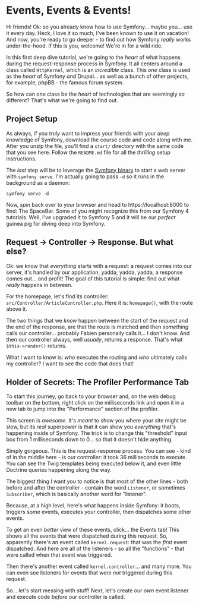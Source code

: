 # Events, Events & Events!

Hi friends! Ok: so you already know how to use Symfony... maybe you... use it
every day. Heck, I love it so much, I've been known to use it on vacation! And
now, you're ready to go deeper - to find out how Symfony *really* works
under-the-hood. If this is you, welcome! We're in for a wild ride.

In this first deep dive tutorial, we're going to the *heart* of what happens
during the request-response process in Symfony. It all centers around a
class called `HttpKernel`, which is an *incredible* class. This *one* class
is used as the *heart* of Symfony *and* Drupal... as well as a bunch of other
projects, for example, phpBB - the famous forum system.

So how can one class be the *heart* of technologies that are seemingly *so*
different? That's what we're going to find out.

## Project Setup

As always, if you *truly* want to impress your friends with your *deep*
knowledge of Symfony, download the course code and code along with me. After you
unzip the file, you'll find a `start/` directory with the same code that you see
here. Follow the `README.md` file for all the *thrilling* setup instructions.

The *last* step will be to leverage the [Symfony binary](https://symfony.com/download)
to start a web server with `symfony serve`. I'm actually going to pass `-d` so it
runs in the background as a daemon:

```terminal-silent
symfony serve -d
```

Now, *spin* back over to your browser and head to https://localhost:8000 to
find: The SpaceBar. Some of you might recognize this from our Symfony 4 tutorials.
Well, I've upgraded it to Symfony 5 and it will be our *perfect* guinea pig for
diving deep into Symfony.

## Request -> Controller -> Response. But what else?

Ok: we know that *everything* starts with a request: a request comes into our
server, it's handled by our application, yadda, yadda, yadda, a response comes
out... and profit! The goal of this tutorial is simple: find out what *really* happens
in between.

For the homepage, let's find its controller: `src/Controller/ArticleController.php`.
Here it is: `homepage()`, with the route above it.

The two things that we *know* happen between the start of the request and the end
of the response, are that the route is matched and then *something* calls our
controller... probably Fabien personally calls it... I don't know. And then
our controller always, well *usually*, returns a response. That's what
`$this->render()` returns.

What I want to know is: *who* executes the routing and *who* ultimately calls
my controller? I want to see the code that does that!

## Holder of Secrets: The Profiler Performance Tab

To start this journey, go back to your browser and, on the web debug toolbar on
the bottom, right click on the milliseconds link and open it in a new tab to
jump into the "Performance" section of the profiler.

This screen is *awesome*. It's *meant* to show you where your site might be slow,
but its *real* superpower is that it can show you *everything* that's happening
inside of Symfony. The trick is to change this "threshold" input box from 1
milliseconds down to 0... so that it doesn't hide anything.

Simply gorgeous. This is the request-response process. You can see - kind of in
the middle here - is our controller: it took 36 milliseconds to execute. You
can see the Twig templates being executed below it, and even little Doctrine
queries happening along the way.

The biggest thing I want you to notice is that most of the other lines - both
before and after the controller - contain the word `Listener`, or sometimes
`Subscriber`, which is basically another word for "listener".

Because, at a high level, here's what happens inside Symfony: it boots, triggers
some events, executes your controller, then dispatches some other events.

To get an even *better* view of these events, click... the Events tab! This
shows all the events that were dispatched during this request. So, apparently
there's an event called `kernel.request`: that was the *first* event dispatched.
And here are all of the listeners - so all the "functions" - that were called
when that event was triggered.

Then there's another event called `kernel.controller`... and many more. You
can even see listeners for events that were *not* triggered during this request.

So... let's start messing with stuff! Next, let's create our *own* event listener
and execute code *before* our controller is called.
